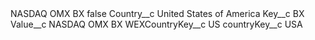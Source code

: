 <?xml version="1.0" encoding="UTF-8"?>
<CustomMetadata xmlns="http://soap.sforce.com/2006/04/metadata" xmlns:xsi="http://www.w3.org/2001/XMLSchema-instance" xmlns:xsd="http://www.w3.org/2001/XMLSchema">
    <label>NASDAQ OMX BX</label>
    <protected>false</protected>
    <values>
        <field>Country__c</field>
        <value xsi:type="xsd:string">United States of America</value>
    </values>
    <values>
        <field>Key__c</field>
        <value xsi:type="xsd:string">BX</value>
    </values>
    <values>
        <field>Value__c</field>
        <value xsi:type="xsd:string">NASDAQ OMX BX</value>
    </values>
    <values>
        <field>WEXCountryKey__c</field>
        <value xsi:type="xsd:string">US</value>
    </values>
    <values>
        <field>countryKey__c</field>
        <value xsi:type="xsd:string">USA</value>
    </values>
</CustomMetadata>
